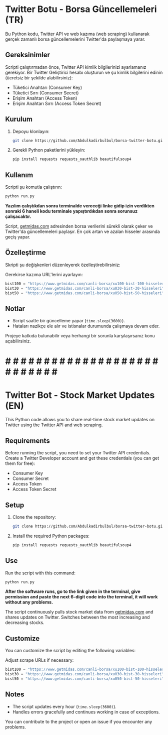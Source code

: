 

# Twitter Botu - Borsa Güncellemeleri (TR)

Bu Python kodu, Twitter API ve web kazıma (web scraping) kullanarak gerçek zamanlı borsa güncellemelerini Twitter'da paylaşmaya yarar.

## Gereksinimler

Scripti çalıştırmadan önce, Twitter API kimlik bilgilerinizi ayarlamanız gerekiyor. Bir Twitter Geliştirici hesabı oluşturun ve şu kimlik bilgilerini edinin (ücretsiz bir şekilde alabilirsiniz):

- Tüketici Anahtarı (Consumer Key)
- Tüketici Sırrı (Consumer Secret)
- Erişim Anahtarı (Access Token)
- Erişim Anahtarı Sırrı (Access Token Secret)

## Kurulum

1. Depoyu klonlayın:

   ```bash
   git clone https://github.com/Abdulkadirbulbul/borsa-twitter-botu.git
   ```

2. Gerekli Python paketlerini yükleyin:

   ```bash
   pip install requests requests_oauthlib beautifulsoup4
   ```

## Kullanım

Scripti şu komutla çalıştırın:

```bash
python run.py
```
**Yazılım çalıştıkdan sonra terminalde vereceği linke gidip izin verdikten sonraki 6 haneli kodu terminale yapıştırdıkdan sonra sorunsuz çalışacaktır.**

Script, [getmidas.com](https://www.getmidas.com/canli-borsa/) adresinden borsa verilerini sürekli olarak çeker ve Twitter'da güncellemeleri paylaşır. En çok artan ve azalan hisseler arasında geçiş yapar.

## Özelleştirme

Skripti şu değişkenleri düzenleyerek özelleştirebilirsiniz:

Gerekirse kazıma URL'lerini ayarlayın:

```python
bist100 = "https://www.getmidas.com/canli-borsa/xu100-bist-100-hisseleri"
bist30 = "https://www.getmidas.com/canli-borsa/xu030-bist-30-hisseleri"
bist50 = "https://www.getmidas.com/canli-borsa/xu050-bist-50-hisseleri"
```

## Notlar

- Script saatte bir güncelleme yapar (`time.sleep(3600)`).
- Hataları nazikçe ele alır ve istisnalar durumunda çalışmaya devam eder.

Projeye katkıda bulunabilir veya herhangi bir sorunla karşılaşırsanız konu açabilirsiniz.

# # # # # # # # # # # # # # # # # # # # # # # # # # # # #
# Twitter Bot - Stock Market Updates (EN)

This Python code allows you to share real-time stock market updates on Twitter using the Twitter API and web scraping.

## Requirements

Before running the script, you need to set your Twitter API credentials. Create a Twitter Developer account and get these credentials (you can get them for free):

- Consumer Key
- Consumer Secret
- Access Token
- Access Token Secret

## Setup

1. Clone the repository:

    ```bash
    git clone https://github.com/Abdulkadirbulbul/borsa-twitter-botu.git
    ```

2. Install the required Python packages:

    ```bash
    pip install requests requests_oauthlib beautifulsoup4
    ```

## Use

Run the script with this command:

```bash
python run.py
```
**After the software runs, go to the link given in the terminal, give permission and paste the next 6-digit code into the terminal, it will work without any problems.**

The script continuously pulls stock market data from [getmidas.com](https://www.getmidas.com/canli-borsa/) and shares updates on Twitter. Switches between the most increasing and decreasing stocks.

## Customize

You can customize the script by editing the following variables:

Adjust scrape URLs if necessary:

```python
bist100 = "https://www.getmidas.com/canli-borsa/xu100-bist-100-hisseleri"
bist30 = "https://www.getmidas.com/canli-borsa/xu030-bist-30-hisseleri"
bist50 = "https://www.getmidas.com/canli-borsa/xu050-bist-50-hisseleri"
```

## Notes

- The script updates every hour (`time.sleep(3600)`).
- Handles errors gracefully and continues working in case of exceptions.

You can contribute to the project or open an issue if you encounter any problems.
